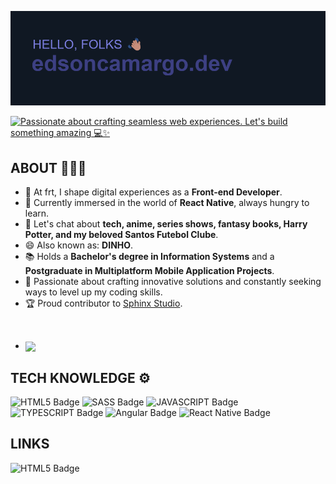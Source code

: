 ![Header](/header.png)

[![Passionate about crafting seamless web experiences. Let's build something amazing 💻✨](https://readme-typing-svg.demolab.com?font=Fira+Code&duration=3000&pause=500&color=7A7DDE&random=false&width=435&lines=Passionate+about+crafting+seamless+;web+experiences.;Let's+build+something+amazing+%F0%9F%92%BB%E2%9C%A8)](https://git.io/typing-svg)

## ABOUT 🙋🏽‍♂️

- 🔭 At frt, I shape digital experiences as a **Front-end Developer**.
- 🌱 Currently immersed in the world of **React Native**, always hungry to learn.
- 💬 Let's chat about **tech, anime, series shows, fantasy books, Harry Potter, and my beloved Santos Futebol Clube**.
- 😄 Also known as: **DINHO**.
- 📚 Holds a **Bachelor's degree in Information Systems** and a **Postgraduate in Multiplatform Mobile Application Projects**.
- 🚀 Passionate about crafting innovative solutions and constantly seeking ways to level up my coding skills.
- 🏆 Proud contributor to [Sphinx Studio](https://sphinx.studio/).

<br/>

- <img width=500 align="center" src="https://github-readme-stats.vercel.app/api/wakatime?username=edsoncamargo&theme=github_dark&bg_color=101823&title_color=7A7DDE&hide_border=true&show_icons=true&card_width=320&custom_title=TIME%20CODING%20⌛" />

## TECH KNOWLEDGE ⚙️
![HTML5 Badge](https://img.shields.io/badge/HTML5-E34F26.svg?style=for-the-badge&logo=HTML5&logoColor=white)
![SASS Badge](https://img.shields.io/badge/Sass-CC6699.svg?style=for-the-badge&logo=Sass&logoColor=white)
![JAVASCRIPT Badge](https://img.shields.io/badge/JavaScript-F7DF1E.svg?style=for-the-badge&logo=JavaScript&logoColor=black)
![TYPESCRIPT Badge](https://img.shields.io/badge/TypeScript-3178C6.svg?style=for-the-badge&logo=TypeScript&logoColor=white)
![Angular Badge](https://img.shields.io/badge/Angular-E23237.svg?style=for-the-badge&logo=Angular&logoColor=white)
![React Native Badge](https://img.shields.io/badge/-react%20native-white?logo=react&logoColor=black&style=for-the-badge)

## LINKS

![HTML5 Badge](https://img.shields.io/badge/Medium-000000.svg?style=for-the-badge&logo=Medium&logoColor=white&link=https://medium.com/@edsoncamargo.dev)

